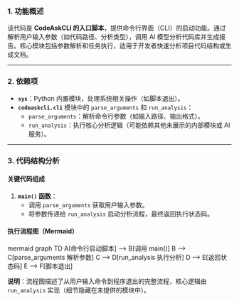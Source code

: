 ### 1. 功能概述  
该代码是 **CodeAskCLI 的入口脚本**，提供命令行界面（CLI）的启动功能。通过解析用户输入参数（如代码路径、分析类型），调用 AI 模型分析代码库并生成报告。核心模块包括参数解析和任务执行，适用于开发者快速分析项目代码结构或生成文档。

---

### 2. 依赖项  
- **`sys`**：Python 内置模块，处理系统相关操作（如脚本退出）。  
- **`codeaskcli.cli`** 模块中的 `parse_arguments` 和 `run_analysis`：  
  - `parse_arguments`：解析命令行参数（如输入路径、输出格式）。  
  - `run_analysis`：执行核心分析逻辑（可能依赖其他未展示的内部模块或 AI 服务）。

---

### 3. 代码结构分析  
#### 关键代码组成  
1. **`main()` 函数**：  
   - 调用 `parse_arguments` 获取用户输入参数。  
   - 将参数传递给 `run_analysis` 启动分析流程，最终返回执行状态码。  

#### 执行流程图（Mermaid）  
mermaid
graph TD
    A[命令行启动脚本] --> B[调用 main()]
    B --> C[parse_arguments 解析参数]
    C --> D[run_analysis 执行分析]
    D --> E[返回状态码]
    E --> F[脚本退出]
  
**说明**：流程图描述了从用户输入命令到程序退出的完整流程，核心逻辑由 `run_analysis` 实现（细节隐藏在未提供的模块中）。